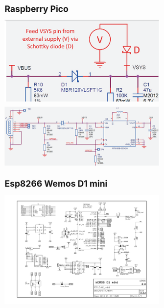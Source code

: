 # Raspberry Pico

![Pico powertrain](https://github.com/microcontrollersig/brian-led-matrix-petrol-signs/blob/main/pico-powertrain-schottky.png)

![Pico powertrain](https://github.com/microcontrollersig/brian-led-matrix-petrol-signs/blob/main/pico-powertrain.png)

# Esp8266 Wemos D1 mini

![D1 mini powertrain](https://github.com/microcontrollersig/brian-led-matrix-petrol-signs/raw/main/microcontrollers/sch_d1_mini_v3.0.0.png)
